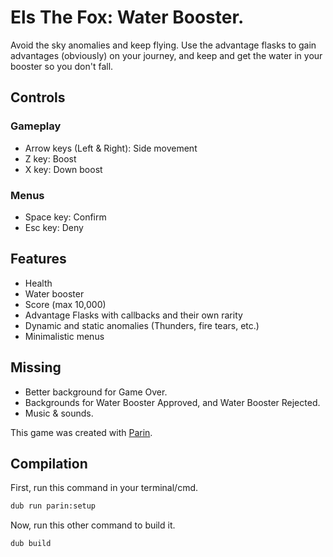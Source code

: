 # Els The Fox: Water Booster.

Avoid the sky anomalies and keep flying. Use the advantage flasks to gain advantages (obviously) on your journey, and keep and get the water in your booster so you don't fall.

## Controls

### Gameplay
- Arrow keys (Left & Right): Side movement
- Z key: Boost
- X key: Down boost

### Menus
- Space key: Confirm
- Esc key: Deny

## Features
- Health
- Water booster
- Score (max 10,000)
- Advantage Flasks with callbacks and their own rarity
- Dynamic and static anomalies (Thunders, fire tears, etc.)
- Minimalistic menus

## Missing
- Better background for Game Over.
- Backgrounds for Water Booster Approved, and Water Booster Rejected.
- Music & sounds.

This game was created with [Parin](https://github.com/Kapendev/parin).

## Compilation

First, run this command in your terminal/cmd.
```sh
dub run parin:setup
```

Now, run this other command to build it.
```sh
dub build
```
